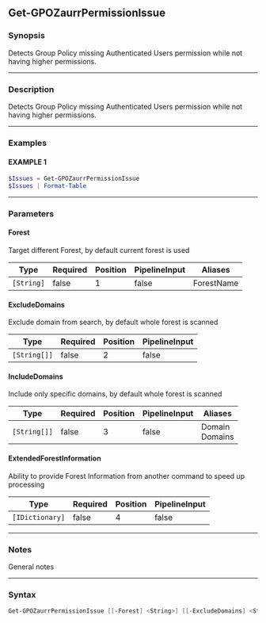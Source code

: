 Get-GPOZaurrPermissionIssue
---------------------------




### Synopsis
Detects Group Policy missing Authenticated Users permission while not having higher permissions.



---


### Description

Detects Group Policy missing Authenticated Users permission while not having higher permissions.



---


### Examples
#### EXAMPLE 1
```PowerShell
$Issues = Get-GPOZaurrPermissionIssue
$Issues | Format-Table
```



---


### Parameters
#### **Forest**

Target different Forest, by default current forest is used






|Type      |Required|Position|PipelineInput|Aliases   |
|----------|--------|--------|-------------|----------|
|`[String]`|false   |1       |false        |ForestName|



#### **ExcludeDomains**

Exclude domain from search, by default whole forest is scanned






|Type        |Required|Position|PipelineInput|
|------------|--------|--------|-------------|
|`[String[]]`|false   |2       |false        |



#### **IncludeDomains**

Include only specific domains, by default whole forest is scanned






|Type        |Required|Position|PipelineInput|Aliases           |
|------------|--------|--------|-------------|------------------|
|`[String[]]`|false   |3       |false        |Domain<br/>Domains|



#### **ExtendedForestInformation**

Ability to provide Forest Information from another command to speed up processing






|Type           |Required|Position|PipelineInput|
|---------------|--------|--------|-------------|
|`[IDictionary]`|false   |4       |false        |





---


### Notes
General notes



---


### Syntax
```PowerShell
Get-GPOZaurrPermissionIssue [[-Forest] <String>] [[-ExcludeDomains] <String[]>] [[-IncludeDomains] <String[]>] [[-ExtendedForestInformation] <IDictionary>] [<CommonParameters>]
```
